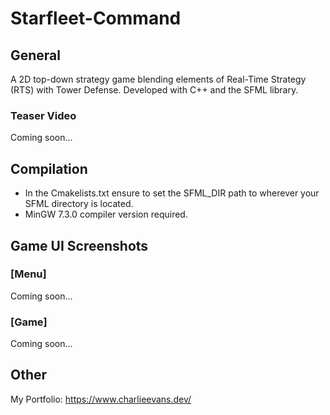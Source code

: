 # Starfleet-Command

## General
A 2D top-down strategy game blending elements of Real-Time Strategy (RTS) with Tower Defense. Developed with C++ and the SFML library.

### Teaser Video
Coming soon...

## Compilation
- In the Cmakelists.txt ensure to set the SFML_DIR path to wherever your SFML directory is located. 
- MinGW 7.3.0 compiler version required.

## Game UI Screenshots

### [Menu]
Coming soon...

### [Game]
Coming soon...

## Other
My Portfolio: https://www.charlieevans.dev/
